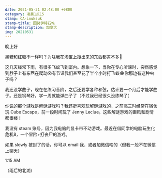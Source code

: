 ```yaml
---
date: 2021-05-31 02:48:00 +0800
category: 凌晨1点15
stamp: CA-inuksuk
stamp-title: 因努伊特石堆
stamp-description: 加拿大
img: 20210531
---
```


<p>
晚上好

黑糖和红糖不一样吗？为啥我在淘宝上搜出来的东西都差不多🤔

这几天经常下雨，有很多飞蚁飞到室内。想象一下，当你在专心听课时，突然感觉到脖子上有东西在爬动😱有节课我们甚至花了半个小时打飞蚁😂你那边有这种虫子吗？

我还没学曲子，现在在练习音阶，之后还要学各种和弦，估计要一个月后才能学曲子。还是钢琴好，学一周就能弹曲子了（不过我已经很久没练琴了）

你说的那个游戏是解谜游戏吗？我还挺喜欢玩解谜游戏的，之前高三时经常在宿舍玩 Cube Escape，前一段时间玩了 Jenny Leclue。这些解谜游戏的画风和剧情都很棒！

我没有 steam 账号，因为我电脑的显卡带不动游戏。最近在借同学的电脑玩生化危机8，一个冒险+打丧尸的游戏。

如果 slowly 被封了的话，你可以 email 我，或者加微信啥的（但我一般不在微信上聊天）


1:15 AM

（雨后的北湖）
</p>